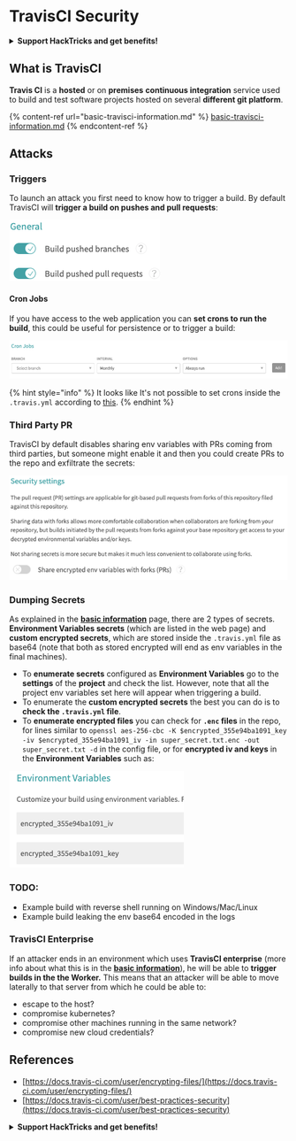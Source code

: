 # TravisCI Security

<details>

<summary><strong>Support HackTricks and get benefits!</strong></summary>

* If you want to see your **company advertised in HackTricks** or if you want access to the **latest version of the PEASS or download HackTricks in PDF** Check the [**SUBSCRIPTION PLANS**](https://github.com/sponsors/carlospolop)!
* Get the [**official PEASS & HackTricks swag**](https://peass.creator-spring.com)
* Discover [**The PEASS Family**](https://opensea.io/collection/the-peass-family), our collection of exclusive [**NFTs**](https://opensea.io/collection/the-peass-family)
* **Join the** 💬 [**Discord group**](https://discord.gg/hRep4RUj7f) or the [**telegram group**](https://t.me/peass) or **follow** me on **Twitter** 🐦 [**@carlospolopm**](https://twitter.com/carlospolopm)**.**
* **Share your hacking tricks by submitting PRs to the** [**HackTricks**](https://github.com/carlospolop/hacktricks) and [**HackTricks Cloud**](https://github.com/carlospolop/hacktricks-cloud) github repos.

</details>

## What is TravisCI

**Travis CI** is a **hosted** or on **premises** **continuous integration** service used to build and test software projects hosted on several **different git platform**.

{% content-ref url="basic-travisci-information.md" %}
[basic-travisci-information.md](basic-travisci-information.md)
{% endcontent-ref %}

## Attacks

### Triggers

To launch an attack you first need to know how to trigger a build. By default TravisCI will **trigger a build on pushes and pull requests**:

![](<../../.gitbook/assets/image (19) (1).png>)

#### Cron Jobs

If you have access to the web application you can **set crons to run the build**, this could be useful for persistence or to trigger a build:

![](<../../.gitbook/assets/image (42).png>)

{% hint style="info" %}
It looks like It's not possible to set crons inside the `.travis.yml` according to [this](https://github.com/travis-ci/travis-ci/issues/9162).
{% endhint %}

### Third Party PR

TravisCI by default disables sharing env variables with PRs coming from third parties, but someone might enable it and then you could create PRs to the repo and exfiltrate the secrets:

![](<../../.gitbook/assets/image (1) (1) (1) (1).png>)

### Dumping Secrets

As explained in the [**basic information**](basic-travisci-information.md) page, there are 2 types of secrets. **Environment Variables secrets** (which are listed in the web page) and **custom encrypted secrets**, which are stored inside the `.travis.yml` file as base64 (note that both as stored encrypted will end as env variables in the final machines).

* To **enumerate secrets** configured as **Environment Variables** go to the **settings** of the **project** and check the list. However, note that all the project env variables set here will appear when triggering a build.
* To enumerate the **custom encrypted secrets** the best you can do is to **check the `.travis.yml` file**.
* To **enumerate encrypted files** you can check for **`.enc` files** in the repo, for lines similar to `openssl aes-256-cbc -K $encrypted_355e94ba1091_key -iv $encrypted_355e94ba1091_iv -in super_secret.txt.enc -out super_secret.txt -d` in the config file, or for **encrypted iv and keys** in the **Environment Variables** such as:

![](<../../.gitbook/assets/image (23).png>)

### TODO:

* Example build with reverse shell running on Windows/Mac/Linux
* Example build leaking the env base64 encoded in the logs

### TravisCI Enterprise

If an attacker ends in an environment which uses **TravisCI enterprise** (more info about what this is in the [**basic information**](basic-travisci-information.md#travisci-enterprise)), he will be able to **trigger builds in the the Worker.** This means that an attacker will be able to move laterally to that server from which he could be able to:

* escape to the host?
* compromise kubernetes?
* compromise other machines running in the same network?
* compromise new cloud credentials?

## References

* [https://docs.travis-ci.com/user/encrypting-files/](https://docs.travis-ci.com/user/encrypting-files/)
* [https://docs.travis-ci.com/user/best-practices-security](https://docs.travis-ci.com/user/best-practices-security)

<details>

<summary><strong>Support HackTricks and get benefits!</strong></summary>

* If you want to see your **company advertised in HackTricks** or if you want access to the **latest version of the PEASS or download HackTricks in PDF** Check the [**SUBSCRIPTION PLANS**](https://github.com/sponsors/carlospolop)!
* Get the [**official PEASS & HackTricks swag**](https://peass.creator-spring.com)
* Discover [**The PEASS Family**](https://opensea.io/collection/the-peass-family), our collection of exclusive [**NFTs**](https://opensea.io/collection/the-peass-family)
* **Join the** 💬 [**Discord group**](https://discord.gg/hRep4RUj7f) or the [**telegram group**](https://t.me/peass) or **follow** me on **Twitter** 🐦 [**@carlospolopm**](https://twitter.com/carlospolopm)**.**
* **Share your hacking tricks by submitting PRs to the** [**HackTricks**](https://github.com/carlospolop/hacktricks) and [**HackTricks Cloud**](https://github.com/carlospolop/hacktricks-cloud) github repos.

</details>
